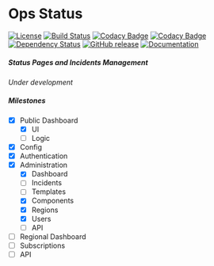 # Ops Status

[![License](https://img.shields.io/badge/license-GPLv3-blue.svg)](https://github.com/wspglobal/opsstatus/blob/master/LICENSE)
[![Build Status](https://travis-ci.org/wspglobal/opsstatus.svg?branch=master)](https://travis-ci.org/wspglobal/opsstatus)
[![Codacy Badge](https://api.codacy.com/project/badge/Grade/df3886d694254a248a7585a90bc5faed)](https://www.codacy.com/app/wspglobal/opsstatus)
[![Codacy Badge](https://api.codacy.com/project/badge/Coverage/df3886d694254a248a7585a90bc5faed)](https://www.codacy.com/app/wspglobal/opsstatus)
[![Dependency Status](https://gemnasium.com/badges/github.com/wspglobal/opsstatus.svg)](https://gemnasium.com/github.com/wspglobal/opsstatus)
[![GitHub release](https://img.shields.io/github/release/wspglobal/opsstatus.svg?maxAge=86400)](https://github.com/Requarks/requarks/releases)
[![Documentation](http://inch-ci.org/github/wspglobal/opsstatus.svg?branch=master)](https://opsstatus.readme.io/)

##### Status Pages and Incidents Management
*Under development*

##### Milestones
- [x] Public Dashboard
	- [x] UI
	- [ ] Logic
- [x] Config
- [x] Authentication
- [x] Administration
	- [x] Dashboard
	- [ ] Incidents
	- [ ] Templates
	- [x] Components
	- [x] Regions
	- [x] Users
	- [ ] API
- [ ] Regional Dashboard
- [ ] Subscriptions
- [ ] API
